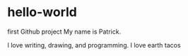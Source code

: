 # hello-world
first Github project
My name is Patrick.  

I love writing, drawing, and programming.  I love earth tacos
